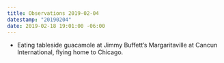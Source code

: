 ```yaml
---
title: Observations 2019-02-04
datestamp: "20190204"
date: 2019-02-18 19:01:00 -06:00
---
```


- Eating tableside guacamole at Jimmy Buffett’s Margaritaville at Cancun International, flying home to Chicago.
